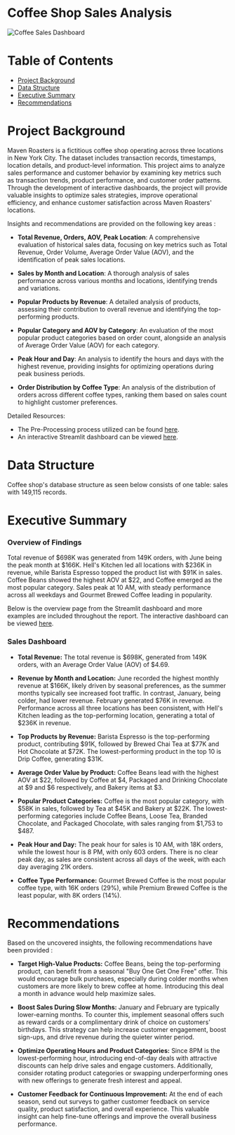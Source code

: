 # Coffee Shop Sales Analysis

![Coffee Sales Dashboard](https://github.com/user-attachments/assets/c9189338-17b1-46e2-9b2b-e27389545ab5)

# Table of Contents
* [Project Background](#project-background)
* [Data Structure](#data-structure)
* [Executive Summary](#executive-summary)
* [Recommendations](#recommendations)

# Project Background 
Maven Roasters is a fictitious coffee shop operating across three locations in New York City. The dataset includes transaction records, timestamps, location details, and product-level information. This project aims to analyze sales performance and customer behavior by examining key metrics such as transaction trends, product performance, and customer order patterns. Through the development of interactive dashboards, the project will provide valuable insights to optimize sales strategies, improve operational efficiency, and enhance customer satisfaction across Maven Roasters' locations.

Insights and recommendations are provided on the following key areas : 

- **Total Revenue, Orders, AOV, Peak Location**: A comprehensive evaluation of historical sales data, focusing on key metrics such as Total Revenue, Order Volume, Average Order Value (AOV), and the identification of peak sales locations.

- **Sales by Month and Location**: A thorough analysis of sales performance across various months and locations, identifying trends and variations.

- **Popular Products by Revenue**: A detailed analysis of products, assessing their contribution to overall revenue and identifying the top-performing products.

- **Popular Category and AOV by Category**: An evaluation of the most popular product categories based on order count, alongside an analysis of Average Order Value (AOV) for each category.

- **Peak Hour and Day**: An analysis to identify the hours and days with the highest revenue, providing insights for optimizing operations during peak business periods.

- **Order Distribution by Coffee Type**: An analysis of the distribution of orders across different coffee types, ranking them based on sales count to highlight customer preferences.

Detailed Resources: 

- The Pre-Processing process utilized can be found [here](https://github.com/karlyndiary/Coffee-Shop-Sales-Analysis/blob/main/EDA.ipynb). 
- An interactive Streamlit dashboard can be viewed [here](https://coffee-shop-sales-analysis.streamlit.app/).

# Data Structure

Coffee shop's database structure as seen below consists of one table: sales with 149,115 records.

# Executive Summary 

### Overview of Findings 

Total revenue of $698K was generated from 149K orders, with June being the peak month at $166K. Hell's Kitchen led all locations with $236K in revenue, while Barista Espresso topped the product list with $91K in sales. Coffee Beans showed the highest AOV at $22, and Coffee emerged as the most popular category. Sales peak at 10 AM, with steady performance across all weekdays and Gourmet Brewed Coffee leading in popularity.

Below is the overview page from the Streamlit dashboard and more examples are included throughout the report. The interactive dashboard can be viewed [here](https://coffee-shop-sales-analysis.streamlit.app/).

### Sales Dashboard
- **Total Revenue:** The total revenue is $698K, generated from 149K orders, with an Average Order Value (AOV) of $4.69.

- **Revenue by Month and Location:** June recorded the highest monthly revenue at $166K, likely driven by seasonal preferences, as the summer months typically see increased foot traffic. In contrast, January, being colder, had lower revenue. February generated $76K in revenue. Performance across all three locations has been consistent, with Hell's Kitchen leading as the top-performing location, generating a total of $236K in revenue.

- **Top Products by Revenue:** Barista Espresso is the top-performing product, contributing $91K, followed by Brewed Chai Tea at $77K and Hot Chocolate at $72K. The lowest-performing product in the top 10 is Drip Coffee, generating $31K.

- **Average Order Value by Product:** Coffee Beans lead with the highest AOV at $22, followed by Coffee at $4, Packaged and Drinking Chocolate at $9 and $6 respectively, and Bakery items at $3.

- **Popular Product Categories:** Coffee is the most popular category, with $58K in sales, followed by Tea at $45K and Bakery at $22K. The lowest-performing categories include Coffee Beans, Loose Tea, Branded Chocolate, and Packaged Chocolate, with sales ranging from $1,753 to $487.

- **Peak Hour and Day:** The peak hour for sales is 10 AM, with 18K orders, while the lowest hour is 8 PM, with only 603 orders. There is no clear peak day, as sales are consistent across all days of the week, with each day averaging 21K orders.

- **Coffee Type Performance:** Gourmet Brewed Coffee is the most popular coffee type, with 16K orders (29%), while Premium Brewed Coffee is the least popular, with 8K orders (14%).

# Recommendations

Based on the uncovered insights, the following recommendations have been provided : 

- **Target High-Value Products:** Coffee Beans, being the top-performing product, can benefit from a seasonal "Buy One Get One Free" offer. This would encourage bulk purchases, especially during colder months when customers are more likely to brew coffee at home. Introducing this deal a month in advance would help maximize sales.

- **Boost Sales During Slow Months:** January and February are typically lower-earning months. To counter this, implement seasonal offers such as reward cards or a complimentary drink of choice on customers' birthdays. This strategy can help increase customer engagement, boost sign-ups, and drive revenue during the quieter winter period.

- **Optimize Operating Hours and Product Categories:** Since 8PM is the lowest-performing hour, introducing end-of-day deals with attractive discounts can help drive sales and engage customers. Additionally, consider rotating product categories or swapping underperforming ones with new offerings to generate fresh interest and appeal.

- **Customer Feedback for Continuous Improvement:** At the end of each season, send out surveys to gather customer feedback on service quality, product satisfaction, and overall experience. This valuable insight can help fine-tune offerings and improve the overall business performance.
